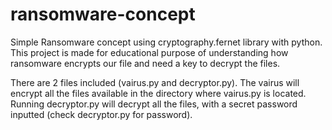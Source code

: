 # ransomware-concept
Simple Ransomware concept using cryptography.fernet library with python. This project is made for educational purpose of understanding how ransomware encrypts our file and need a key to decrypt the files.

There are 2 files included (vairus.py and decryptor.py). The vairus will encrypt all the files available in the directory where vairus.py is located. Running decryptor.py will decrypt all the files, with a secret password inputted (check decryptor.py for password).
